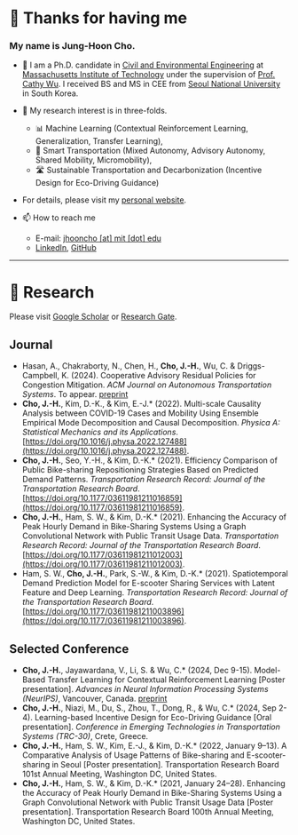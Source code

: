 # 👋 Thanks for having me

### My name is Jung-Hoon Cho.

- 🔭 I am a Ph.D. candidate in [Civil and Environmental Engineering](https://cee.mit.edu/) at [Massachusetts Institute of Technology](https://www.mit.edu/) under the supervision of [Prof. Cathy Wu](http://wucathy.com/). I received BS and MS in CEE from [Seoul National University](https://en.snu.ac.kr/) in South Korea.

- 🌱 My research interest is in three-folds.
    - 📊 Machine Learning (Contextual Reinforcement Learning, Generalization, Transfer Learning),
    - 🚋 Smart Transportation (Mixed Autonomy, Advisory Autonomy, Shared Mobility, Micromobility),
    - 🛣️ Sustainable Transportation and Decarbonization (Incentive Design for Eco-Driving Guidance)
- For details, please visit my [personal website](http://www.junghooncho.com).
- 📫 How to reach me
    - E-mail: [jhooncho [at] mit [dot] edu](mailto:jhooncho@mit.edu)
    - [LinkedIn](https://www.linkedin.com/in/junghoon-cho/), [GitHub](https://github.com/jhoon-cho)

---

# 📜 Research

Please visit [Google Scholar](https://scholar.google.com/citations?user=1QvtDvEAAAAJ&hl=en) or [Research Gate](https://www.researchgate.net/profile/Jung-Hoon-Cho-3).

## Journal
- Hasan, A., Chakraborty, N., Chen, H., **Cho, J.-H.**, Wu, C. & Driggs-Campbell, K. (2024). Cooperative Advisory Residual Policies for Congestion Mitigation. *ACM Journal on Autonomous Transportation Systems*. To appear. [preprint](https://arxiv.org/abs/2407.00553)
- **Cho, J.-H.**, Kim, D.-K., & Kim, E.-J.* (2022). Multi-scale Causality Analysis between COVID-19 Cases and Mobility Using Ensemble Empirical Mode Decomposition and Causal Decomposition. *Physica A: Statistical Mechanics and its Applications*. [https://doi.org/10.1016/j.physa.2022.127488](https://doi.org/10.1016/j.physa.2022.127488).
- **Cho, J.-H.**, Seo, Y.-H., & Kim, D.-K.* (2021). Efficiency Comparison of Public Bike-sharing Repositioning Strategies Based on Predicted Demand Patterns. *Transportation Research Record: Journal of the Transportation Research Board*. [https://doi.org/10.1177/03611981211016859](https://doi.org/10.1177/03611981211016859). 
- **Cho, J.-H.**, Ham, S. W., & Kim, D.-K.* (2021). Enhancing the Accuracy of Peak Hourly Demand in Bike-Sharing Systems Using a Graph Convolutional Network with Public Transit Usage Data. *Transportation Research Record: Journal of the Transportation Research Board*. [https://doi.org/10.1177/03611981211012003](https://doi.org/10.1177/03611981211012003).
- Ham, S. W., **Cho, J.-H.**, Park, S.-W., & Kim, D.-K.* (2021). Spatiotemporal Demand Prediction Model for E-scooter Sharing Services with Latent Feature and Deep Learning. *Transportation Research Record: Journal of the Transportation Research Board*. [https://doi.org/10.1177/03611981211003896](https://doi.org/10.1177/03611981211003896). 

## Selected Conference
- **Cho, J.-H.**, Jayawardana, V., Li, S. & Wu, C.* (2024, Dec 9-15). Model-Based Transfer Learning for Contextual Reinforcement Learning [Poster presentation]. *Advances in Neural Information Processing Systems (NeurIPS)*, Vancouver, Canada. [preprint](https://arxiv.org/abs/2408.04498)
- **Cho, J.-H.**, Niazi, M., Du, S., Zhou, T., Dong, R., & Wu, C.* (2024, Sep 2-4). Learning-based Incentive Design for Eco-Driving Guidance [Oral presentation]. *Conference in Emerging Technologies in Transportation Systems (TRC-30)*, Crete, Greece.
- **Cho, J.-H.**, Ham, S. W., Kim, E.-J., & Kim, D.-K.* (2022, January 9–13). A Comparative Analysis of Usage Patterns of Bike-sharing and E-scooter-sharing in Seoul [Poster presentation]. Transportation Research Board 101st Annual Meeting, Washington DC, United States.
- **Cho, J.-H.**, Ham, S. W., & Kim, D.-K.* (2021, January 24–28). Enhancing the Accuracy of Peak Hourly Demand in Bike-Sharing Systems Using a Graph Convolutional Network with Public Transit Usage Data [Poster presentation]. Transportation Research Board 100th Annual Meeting, Washington DC, United States.

